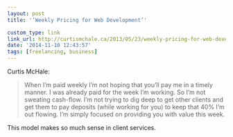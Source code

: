 ```yaml
---
layout: post
title: '‘Weekly Pricing for Web Development’'

custom_type: link
link_url: http://curtismchale.ca/2013/05/23/weekly-pricing-for-web-development/
date: '2014-11-10 12:43:57'
tags: [freelancing, business]
---
```

Curtis McHale:

> When I’m paid weekly I’m not hoping that you’ll pay me in a timely manner. I was already paid for the week I’m working. So I’m not sweating cash-flow. I’m not trying to dig deep to get other clients and get them to pay deposits (while working for you) to keep that 40% I’m out flowing. I’m simply focused on providing you with value this week.

This model makes so much sense in client services.
